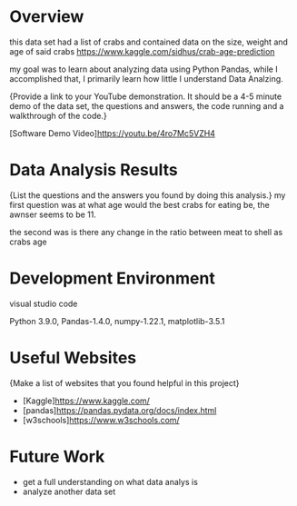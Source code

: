 # Overview

this data set had a list of crabs and contained data on  the size, weight and age of said crabs https://www.kaggle.com/sidhus/crab-age-prediction

my goal was to learn about analyzing data using Python Pandas, while I accomplished that, I primarily learn how little I understand 
Data Analzing.

{Provide a link to your YouTube demonstration.  It should be a 4-5 minute demo of the data set, the questions and answers, the code running and a walkthrough of the code.}

[Software Demo Video]https://youtu.be/4ro7Mc5VZH4

# Data Analysis Results

{List the questions and the answers you found by doing this analysis.}
my first question was at what age would the best crabs for eating be,
the awnser seems to be 11.

the second was is there any change in the ratio between meat to shell as crabs age

# Development Environment

visual studio code

Python 3.9.0, Pandas-1.4.0, numpy-1.22.1, matplotlib-3.5.1

# Useful Websites

{Make a list of websites that you found helpful in this project}
* [Kaggle]https://www.kaggle.com/
* [pandas]https://pandas.pydata.org/docs/index.html
* [w3schools]https://www.w3schools.com/

# Future Work

* get a full understanding on what data analys is
* analyze another data set